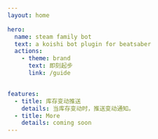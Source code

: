 ```yaml
---
layout: home

hero:
  name: steam family bot
  text: a koishi bot plugin for beatsaber
  actions:
    - theme: brand
      text: 即刻起步
      link: /guide


features:
  - title: 库存变动推送
    details: 当库存变动时，推送变动通知。
  - title: More
    details: coming soon
---
```


